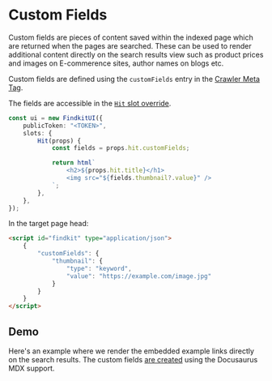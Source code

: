 # Custom Fields

Custom fields are pieces of content saved within the indexed page which are
returned when the pages are searched. These can be used to render additional
content directly on the search results view such as product prices and images on
E-commerence sites, author names on blogs etc.

Custom fields are defined using the `customFields` entry in the [Crawler Meta
Tag](/crawler/meta-tag#customFields).

The fields are accessible in the [`Hit` slot
override](/ui/slot-overrides/slots#hit).

```ts
const ui = new FindkitUI({
	publicToken: "<TOKEN>",
	slots: {
		Hit(props) {
			const fields = props.hit.customFields;

			return html`
                <h2>${props.hit.title}</h1>
                <img src="${fields.thumbnail?.value}" />
            `;
		},
	},
});
```

In the target page head:

```html
<script id="findkit" type="application/json">
	{
		"customFields": {
			"thumbnail": {
				"type": "keyword",
				"value": "https://example.com/image.jpg"
			}
		}
	}
</script>
```

## Demo

Here's an example where we render the embedded example links directly on the
search results. The custom fields [are
created](https://github.com/findkit/findkit/blob/6c9ac28814cd47afc590da9d2c5f6f3f44f31018/packages/docs/src/theme/MDXComponents.tsx#L74-L100)
using the Docusaurus MDX support.

<Codesandbox example="static/custom-fields" />
